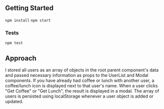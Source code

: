 ## Getting Started
`npm install`
`npm start`
### Tests
`npm test`
## Approach
I stored all users as an array of objects in the root parent component's data and passed necessary information as props to the UserList and Modal components.
If you have already had coffee or lunch with another user, a coffee/lunch icon is displayed next to that user's name.
When a user clicks "Get Coffee" or "Get Lunch", the result is displayed in a modal. The array of users is persisted using localStorage whenever a user object
is added or updated.
